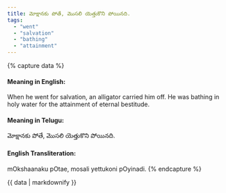 ```yaml
---
title: మోక్షానకు పోతే, మొసలి యెత్తుకొని పోయినది.
tags:
  - "went"
  - "salvation"
  - "bathing"
  - "attainment"
---
```


{% capture data %}
#### Meaning in English:
When he went for salvation, an alligator carried him off.
He was bathing in holy water for the attainment of eternal bestitude.

#### Meaning in Telugu:
మోక్షానకు పోతే, మొసలి యెత్తుకొని పోయినది.

#### English Transliteration:
mOkshaanaku pOtae, mosali yettukoni pOyinadi.
{% endcapture %}

<div class="notice">{{ data | markdownify }}</div>

